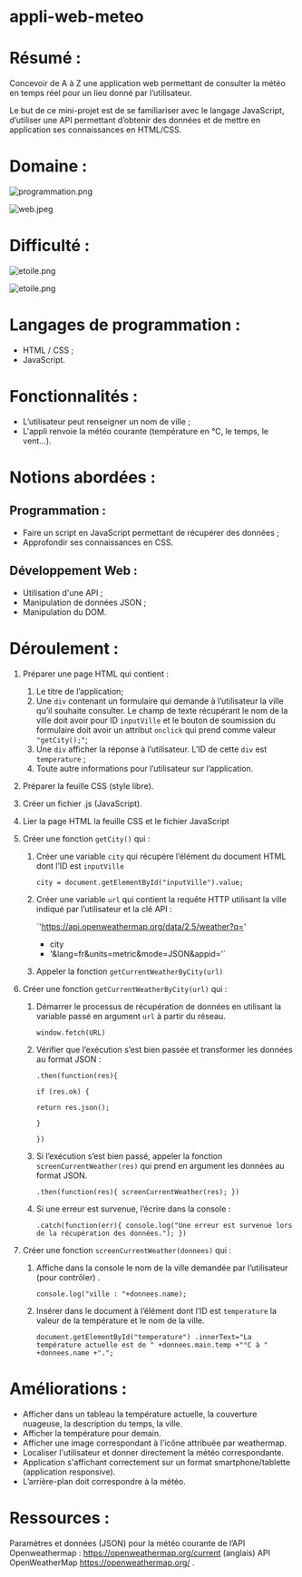 # appli-web-meteo
# Résumé :

Concevoir de A à Z une application web permettant de consulter la météo en temps réel pour un lieu donné par l’utilisateur.

Le but de ce mini-projet est de se familiariser avec le langage JavaScript, d’utiliser une API permettant d’obtenir des données et de mettre en application ses connaissances en HTML/CSS. 

# Domaine :

![programmation.png](https://s3-us-west-2.amazonaws.com/secure.notion-static.com/89d0a8a9-5a49-4737-9cbd-867fc4f478a9/programmation.png)

![web.jpeg](https://s3-us-west-2.amazonaws.com/secure.notion-static.com/a4b91c73-90f9-4fca-b2cb-a76d8d8591de/web.jpeg)

# Difficulté :

![etoile.png](https://s3-us-west-2.amazonaws.com/secure.notion-static.com/87bb1a61-62a4-41b0-9070-179ca3d67ecb/etoile.png)

![etoile.png](https://s3-us-west-2.amazonaws.com/secure.notion-static.com/87bb1a61-62a4-41b0-9070-179ca3d67ecb/etoile.png)

# Langages de programmation :

- HTML / CSS ;
- JavaScript.

# Fonctionnalités :

- L’utilisateur peut renseigner un nom de ville ;
- L'appli renvoie la météo courante (température en °C, le temps, le vent...).

# Notions abordées :

## Programmation :

- Faire un script en JavaScript permettant de récupérer des données ;
- Approfondir ses connaissances en CSS.

## Développement Web :

- Utilisation d'une API ;
- Manipulation de données JSON ;
- Manipulation du DOM.

# Déroulement :

1. Préparer une page HTML qui contient :
    1. Le titre de l’application;
    2. Une `div` contenant un formulaire qui demande à l’utilisateur la ville qu’il souhaite consulter. Le champ de texte récupérant le nom de la ville doit avoir pour ID `inputVille` et le bouton de soumission du formulaire doit avoir un attribut `onclick` qui prend comme valeur `"getCity();"`;
    3.  Une `div` afficher la réponse à l’utilisateur. L’ID de cette `div` est `temperature` ;
    4. Toute autre informations pour l’utilisateur sur l’application.
2. Préparer la feuille CSS (style libre).
3. Créer un fichier .js (JavaScript).
4. Lier la page HTML la feuille CSS et le fichier JavaScript
5. Créer une fonction `getCity()` qui :
    1. Créer une variable `city` qui récupère l’élément du document HTML dont l’ID est `inputVille`
        
        `city = document.getElementById("inputVille").value;` 
        
    2. Créer une variable `url` qui contient la requête HTTP utilisant la ville indiqué par l’utilisateur et la clé API :
        
        `'https://api.openweathermap.org/data/2.5/weather?q=' 
        + city 
        + '&lang=fr&units=metric&mode=JSON&appid=<APIKEY>'`
        
    3. Appeler la fonction `getCurrentWeatherByCity(url)`
6. Créer une fonction `getCurrentWeatherByCity(url)` qui :
    1. Démarrer le processus de récupération de données en utilisant la variable passé en argument `url` à partir du réseau.
        
        `window.fetch(URL)`
        
    2. Vérifier que l’exécution s’est bien passée et transformer les données au format JSON :
        
        `.then(function(res){` 
        
        `if (res.ok) {`
        
        `return res.json();`
        
        `}`
        
        `})` 
        
    3. Si l’exécution s’est bien passé, appeler la fonction  `screenCurrentWeather(res)` qui prend en argument les données au format JSON.
        
        `.then(function(res){
        	screenCurrentWeather(res);
        })`
        
    4. Si une erreur est survenue, l’écrire dans la console :
        
        `.catch(function(err){
        	console.log("Une erreur est survenue lors de la récupération des données.");
        })`
        
7. Créer une fonction `screenCurrentWeather(donnees)` qui : 
    1. Affiche dans la console le nom de la ville demandée par l’utilisateur (pour contrôler) .
        
        `console.log("ville : "+donnees.name);`
        
    2. Insérer dans le document à l’élément dont l’ID est `temperature`  la valeur de la température et le nom de la ville.
        
        `document.getElementById("temperature")
         	.innerText="La température actuelle est de "
         	+donnees.main.temp
         	+"°C à "
         	+donnees.name
         	+".";`
        

# Améliorations :

- Afficher dans un tableau la température actuelle, la couverture nuageuse, la description du temps, la ville.
- Afficher la température pour demain.
- Afficher une image correspondant à l'icône attribuée par weathermap.
- Localiser l'utilisateur et donner directement la météo correspondante.
- Application s'affichant correctement sur un format smartphone/tablette (application responsive).
- L’arrière-plan doit correspondre à la météo.

# Ressources :

Paramètres et données (JSON) pour la météo courante de l’API Openweathermap : https://openweathermap.org/current (anglais)
API OpenWeatherMap https://openweathermap.org/ .
